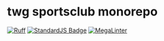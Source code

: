 # twg sportsclub monorepo

<a href="https://github.com/astral-sh/ruff"><img src="https://img.shields.io/endpoint?url=https://raw.githubusercontent.com/astral-sh/ruff/main/assets/badge/v2.json" alt="Ruff" style="max-width:100%;"></a>
<a href="https://standardjs.com"><img src="https://img.shields.io/badge/code_style-standard-brightgreen.svg" alt="StandardJS Badge"></a>
[![MegaLinter](https://github.com/<OWNER>/<REPOSITORY>/workflows/MegaLinter/badge.svg?branch=main)](https://github.com/<OWNER>/<REPOSITORY>/actions?query=workflow%3AMegaLinter+branch%3Amain)
